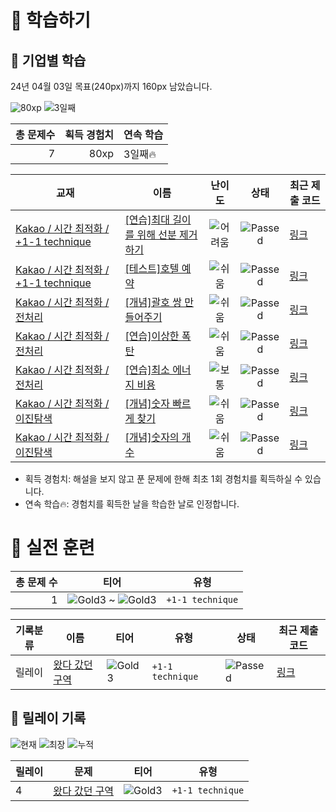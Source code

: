 # 📖 학습하기

## 🚀 기업별 학습
24년 04월 03일 목표(240px)까지 160px 남았습니다.

![80xp](https://img.shields.io/badge/EXP-80xp-%235cb85c.svg?for-the-badge)
![3일째](https://img.shields.io/badge/연속학습-3일째-%23E34F26.svg?for-the-badge)

|총 문제수|획득 경험치|연속 학습|
|---:|---:|---|
7|80xp|3일째🔥|

|교재|이름|난이도|상태|최근 제출 코드|
|---|---|:---:|:---:|---|
|[Kakao / 시간 최적화 / +1-1 technique](https://www.codetree.ai/missions?missionId=16)|[[연습]최대 길이를 위해 선분 제거하기](https://www.codetree.ai/missions/16/problems/remove-the-line-segment-for-the-maximum-length)|![어려움][hard]|![Passed][passed]|[링크](https://github.com/Park-MinJe/codetree-TILs/blob/main/240403/%EC%B5%9C%EB%8C%80%20%EA%B8%B8%EC%9D%B4%EB%A5%BC%20%EC%9C%84%ED%95%B4%20%EC%84%A0%EB%B6%84%20%EC%A0%9C%EA%B1%B0%ED%95%98%EA%B8%B0/remove-the-line-segment-for-the-maximum-length.cpp)|
|[Kakao / 시간 최적화 / +1-1 technique](https://www.codetree.ai/missions?missionId=16)|[[테스트]호텔 예약](https://www.codetree.ai/missions/16/problems/reserve-hotel)|![쉬움][easy]|![Passed][passed]|[링크](https://github.com/Park-MinJe/codetree-TILs/blob/main/240403/%ED%98%B8%ED%85%94%20%EC%98%88%EC%95%BD/reserve-hotel.cpp)|
|[Kakao / 시간 최적화 / 전처리](https://www.codetree.ai/missions?missionId=16)|[[개념]괄호 쌍 만들어주기](https://www.codetree.ai/missions/16/problems/pair-parentheses)|![쉬움][easy]|![Passed][passed]|[링크](https://github.com/Park-MinJe/codetree-TILs/blob/main/240403/%EA%B4%84%ED%98%B8%20%EC%8C%8D%20%EB%A7%8C%EB%93%A4%EC%96%B4%EC%A3%BC%EA%B8%B0/pair-parentheses.cpp)|
|[Kakao / 시간 최적화 / 전처리](https://www.codetree.ai/missions?missionId=16)|[[연습]이상한 폭탄](https://www.codetree.ai/missions/16/problems/strange-bomb)|![쉬움][easy]|![Passed][passed]|[링크](https://github.com/Park-MinJe/codetree-TILs/blob/main/240403/%EC%9D%B4%EC%83%81%ED%95%9C%20%ED%8F%AD%ED%83%84/strange-bomb.cpp)|
|[Kakao / 시간 최적화 / 전처리](https://www.codetree.ai/missions?missionId=16)|[[연습]최소 에너지 비용](https://www.codetree.ai/missions/16/problems/minimum-energy-cost)|![보통][medium]|![Passed][passed]|[링크](https://github.com/Park-MinJe/codetree-TILs/blob/main/240403/%EC%B5%9C%EC%86%8C%20%EC%97%90%EB%84%88%EC%A7%80%20%EB%B9%84%EC%9A%A9/minimum-energy-cost.cpp)|
|[Kakao / 시간 최적화 / 이진탐색](https://www.codetree.ai/missions?missionId=16)|[[개념]숫자 빠르게 찾기](https://www.codetree.ai/missions/16/problems/find-number-fast)|![쉬움][easy]|![Passed][passed]|[링크](https://github.com/Park-MinJe/codetree-TILs/blob/main/240403/%EC%88%AB%EC%9E%90%20%EB%B9%A0%EB%A5%B4%EA%B2%8C%20%EC%B0%BE%EA%B8%B0/find-number-fast.cpp)|
|[Kakao / 시간 최적화 / 이진탐색](https://www.codetree.ai/missions?missionId=16)|[[개념]숫자의 개수](https://www.codetree.ai/missions/16/problems/number-of-integers)|![쉬움][easy]|![Passed][passed]|[링크](https://github.com/Park-MinJe/codetree-TILs/blob/main/240403/%EC%88%AB%EC%9E%90%EC%9D%98%20%EA%B0%9C%EC%88%98/number-of-integers.cpp)|


* 획득 경험치: 해설을 보지 않고 푼 문제에 한해 최초 1회 경험치를 획득하실 수 있습니다.
* 연속 학습🔥: 경험치를 획득한 날을 학습한 날로 인정합니다.


# 🥇 실전 훈련
|총 문제 수|티어|유형|
|---:|---|---|
|1|![Gold3][g3] ~ ![Gold3][g3]|`+1-1 technique`|

|기록분류|이름|티어|유형|상태|최근 제출 코드|
|---|---|---|---|---|---|
|릴레이|[왔다 갔던 구역](https://www.codetree.ai/training-field/search/problems/area-been-to-and-from)|![Gold3][g3]|`+1-1 technique`|![Passed][passed]|[링크](https://github.com/Park-MinJe/codetree-TILs/blob/main/240403/%EC%99%94%EB%8B%A4%20%EA%B0%94%EB%8D%98%20%EA%B5%AC%EC%97%AD/area-been-to-and-from.cpp)|


## 🏃 릴레이 기록
![현재](https://img.shields.io/badge/현재_릴레이-4-%235cb85c.svg?for-the-badge)
![최장](https://img.shields.io/badge/최장_릴레이-4-%23E34F26.svg?for-the-badge)
![누적](https://img.shields.io/badge/누적_릴레이-4-%2300599C.svg?for-the-badge)

|릴레이|문제|티어|유형|
|---|---|---|---|
|4|[왔다 갔던 구역](https://www.codetree.ai/training-field/search/problems/area-been-to-and-from)|![Gold3][g3]|`+1-1 technique`|










[b5]: https://img.shields.io/badge/Bronze_5-%235D3E31.svg
[b4]: https://img.shields.io/badge/Bronze_4-%235D3E31.svg
[b3]: https://img.shields.io/badge/Bronze_3-%235D3E31.svg
[b2]: https://img.shields.io/badge/Bronze_2-%235D3E31.svg
[b1]: https://img.shields.io/badge/Bronze_1-%235D3E31.svg
[s5]: https://img.shields.io/badge/Silver_5-%23394960.svg
[s4]: https://img.shields.io/badge/Silver_4-%23394960.svg
[s3]: https://img.shields.io/badge/Silver_3-%23394960.svg
[s2]: https://img.shields.io/badge/Silver_2-%23394960.svg
[s1]: https://img.shields.io/badge/Silver_1-%23394960.svg
[g5]: https://img.shields.io/badge/Gold_5-%23FFC433.svg
[g4]: https://img.shields.io/badge/Gold_4-%23FFC433.svg
[g3]: https://img.shields.io/badge/Gold_3-%23FFC433.svg
[g2]: https://img.shields.io/badge/Gold_2-%23FFC433.svg
[g1]: https://img.shields.io/badge/Gold_1-%23FFC433.svg
[p5]: https://img.shields.io/badge/Platinum_5-%2376DDD8.svg
[p4]: https://img.shields.io/badge/Platinum_4-%2376DDD8.svg
[p3]: https://img.shields.io/badge/Platinum_3-%2376DDD8.svg
[p2]: https://img.shields.io/badge/Platinum_2-%2376DDD8.svg
[p1]: https://img.shields.io/badge/Platinum_1-%2376DDD8.svg
[passed]: https://img.shields.io/badge/Passed-%23009D27.svg
[failed]: https://img.shields.io/badge/Failed-%23D24D57.svg
[easy]: https://img.shields.io/badge/쉬움-%235cb85c.svg?for-the-badge
[medium]: https://img.shields.io/badge/보통-%23FFC433.svg?for-the-badge
[hard]: https://img.shields.io/badge/어려움-%23D24D57.svg?for-the-badge